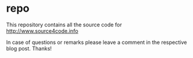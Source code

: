 repo
====

This repository contains all the source code for http://www.source4code.info

In case of questions or remarks please leave a comment in the respective blog post. Thanks!
